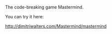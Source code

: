 The code-breaking game Mastermind.

You can try it here:

http://dimitriwalters.com/Mastermind/mastermind